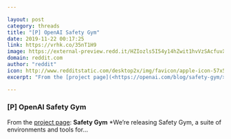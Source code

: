 ```yaml
---

layout: post
category: threads
title: "[P] OpenAI Safety Gym"
date: 2019-11-22 00:17:25
link: https://vrhk.co/35nT1H9
image: https://external-preview.redd.it/HZIozls5I54y14hZwit1hvVzSAcfuvXuHEC_YPv5URg.jpg?width=1200&height=628.272251309&auto=webp&s=7c5d4d22ec5ac7926329cdaf7dc5c5cd5aa863e7
domain: reddit.com
author: "reddit"
icon: http://www.redditstatic.com/desktop2x/img/favicon/apple-icon-57x57.png
excerpt: "From the [project page](<https://openai.com/blog/safety-gym/>): **Safety Gym** *We’re releasing Safety Gym, a suite of environments and tools for..."

---
```


### [P] OpenAI Safety Gym

From the [project page](<https://openai.com/blog/safety-gym/>): **Safety Gym** *We’re releasing Safety Gym, a suite of environments and tools for...